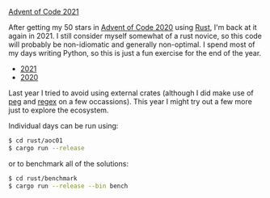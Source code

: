 [Advent of Code 2021](https://adventofcode.com/2021)

After getting my 50 stars in [Advent of Code 2020](https://adventofcode.com/2020) using [Rust](https://www.rust-lang.org/), I'm back at it again in 2021.
I still consider myself somewhat of a rust novice, so this code will probably be non-idiomatic and generally non-optimal. I spend most of my days writing
Python, so this is just a fun exercise for the end of the year.

- [2021](https://github.com/synapticarbors/advent_of_code_2021)
- [2020](https://github.com/synapticarbors/advent_of_code_2020)

Last year I tried to avoid using external crates (although I did make use of [peg](https://crates.io/crates/peg) and [regex](https://crates.io/crates/regexh)
on a few occassions). This year I might try out a few more just to explore the ecosystem. 

Individual days can be run using:

```bash
$ cd rust/aoc01
$ cargo run --release
```

or to benchmark all of the solutions:

```bash
$ cd rust/benchmark
$ cargo run --release --bin bench
```
